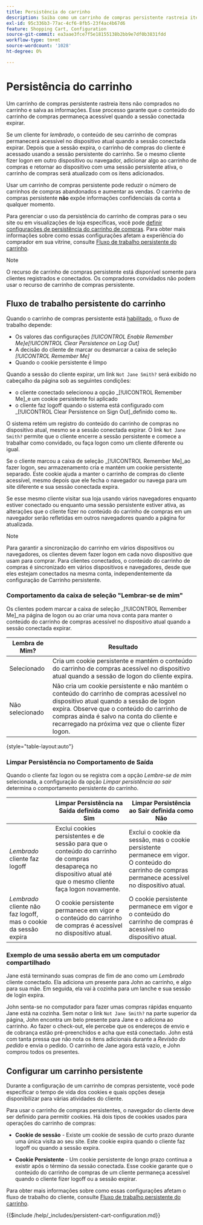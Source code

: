 ```yaml
---
title: Persistência do carrinho
description: Saiba como um carrinho de compras persistente rastreia itens de carrinho não comprados e salva as informações da próxima visita do cliente.
exl-id: 95c336b3-77ac-4cf6-8fb5-23f4ac4b67d6
feature: Shopping Cart, Configuration
source-git-commit: ea3aae3fce7f5e18155138b2bb9e7df0b3831fdd
workflow-type: tm+mt
source-wordcount: '1028'
ht-degree: 0%

---
```


# Persistência do carrinho

Um carrinho de compras persistente rastreia itens não comprados no carrinho e salva as informações. Esse processo garante que o conteúdo do carrinho de compras permaneça acessível quando a sessão conectada expirar.

Se um cliente for _lembrado_, o conteúdo de seu carrinho de compras permanecerá acessível no dispositivo atual quando a sessão conectada expirar. Depois que a sessão expira, o carrinho de compras do cliente é acessado usando a sessão persistente do carrinho. Se o mesmo cliente fizer logon em outro dispositivo ou navegador, adicionar algo ao carrinho de compras e retornar ao dispositivo com uma sessão persistente ativa, o carrinho de compras será atualizado com os itens adicionados.

Usar um carrinho de compras persistente pode reduzir o número de carrinhos de compras abandonados e aumentar as vendas. O carrinho de compras persistente **não** expõe informações confidenciais da conta a qualquer momento.

Para gerenciar o uso da persistência do carrinho de compras para o seu site ou em visualizações de loja específicas, você pode [definir configurações de persistência do carrinho de compras](#configure-a-persistent-cart). Para obter mais informações sobre como essas configurações afetam a experiência do comprador em sua vitrine, consulte [Fluxo de trabalho persistente do carrinho](#persistent-cart-workflow).

>[!NOTE]
>
>O recurso de carrinho de compras persistente está disponível somente para clientes registrados e conectados. Os compradores convidados não podem usar o recurso de carrinho de compras persistente.

## Fluxo de trabalho persistente do carrinho

Quando o carrinho de compras persistente está [habilitado](#configure-a-persistent-cart), o fluxo de trabalho depende:

- Os valores das configurações _[!UICONTROL Enable Remember Me]_e_[!UICONTROL Clear Persistence on Log Out]_
- A decisão do cliente de marcar ou desmarcar a caixa de seleção _[!UICONTROL Remember Me]_
- Quando o cookie persistente é limpo

Quando a sessão do cliente expirar, um link `Not Jane Smith?` será exibido no cabeçalho da página sob as seguintes condições:
- o cliente conectado selecionou a opção _[!UICONTROL Remember Me]_e um cookie persistente foi aplicado
- o cliente faz logoff quando o sistema está configurado com _[!UICONTROL Clear Persistence on Sign Out]_definido como `No`.

O sistema retém um registro do conteúdo do carrinho de compras no dispositivo atual, mesmo se a sessão conectada expirar. O link `Not Jane Smith?` permite que o cliente encerre a sessão persistente e comece a trabalhar como convidado, ou faça logon como um cliente diferente ou igual.

Se o cliente marcou a caixa de seleção _[!UICONTROL Remember Me]_ao fazer logon, seu armazenamento cria e mantém um cookie persistente separado. Este cookie ajuda a manter o carrinho de compras do cliente acessível, mesmo depois que ele fecha o navegador ou navega para um site diferente e sua sessão conectada expira.

Se esse mesmo cliente visitar sua loja usando vários navegadores enquanto estiver conectado ou enquanto uma sessão persistente estiver ativa, as alterações que o cliente fizer no conteúdo do carrinho de compras em um navegador serão refletidas em outros navegadores quando a página for atualizada.

>[!NOTE]
>
>Para garantir a sincronização do carrinho em vários dispositivos ou navegadores, os clientes devem fazer logon em cada novo dispositivo que usam para comprar. Para clientes conectados, o conteúdo do carrinho de compras é sincronizado em vários dispositivos e navegadores, desde que eles estejam conectados na mesma conta, independentemente da configuração de Carrinho persistente.

### Comportamento da caixa de seleção &quot;Lembrar-se de mim&quot;

Os clientes podem marcar a caixa de seleção _[!UICONTROL Remember Me]_na página de logon ou ao criar uma nova conta para manter o conteúdo do carrinho de compras acessível no dispositivo atual quando a sessão conectada expirar.

| Lembra de Mim? | Resultado |
| ------------ |  ------ |
| Selecionado | Cria um cookie persistente e mantém o conteúdo do carrinho de compras acessível no dispositivo atual quando a sessão de logon do cliente expira. |
| Não selecionado | Não cria um cookie persistente e não mantém o conteúdo do carrinho de compras acessível no dispositivo atual quando a sessão de logon expira. Observe que o conteúdo do carrinho de compras ainda é salvo na conta do cliente e recarregado na próxima vez que o cliente fizer logon. |

{style="table-layout:auto"}

### Limpar Persistência no Comportamento de Saída

Quando o cliente faz logon ou se registra com a opção _Lembre-se de mim_ selecionada, a configuração da opção _Limpar persistência ao sair_ determina o comportamento persistente do carrinho.

|  | Limpar Persistência na Saída definida como Sim | Limpar Persistência ao Sair definida como Não |
| ------ | ------ | ------ |
| _Lembrado_ cliente faz logoff | Exclui cookies persistentes e de sessão para que o conteúdo do carrinho de compras desapareça no dispositivo atual até que o mesmo cliente faça logon novamente. | Exclui o cookie da sessão, mas o cookie persistente permanece em vigor. O conteúdo do carrinho de compras permanece acessível no dispositivo atual. |
| _Lembrado_ cliente não faz logoff, mas o cookie da sessão expira | O cookie persistente permanece em vigor e o conteúdo do carrinho de compras é acessível no dispositivo atual. | O cookie persistente permanece em vigor e o conteúdo do carrinho de compras é acessível no dispositivo atual. |

### Exemplo de uma sessão aberta em um computador compartilhado

Jane está terminando suas compras de fim de ano como um _Lembrado_ cliente conectado. Ela adiciona um presente para John ao carrinho, e algo para sua mãe. Em seguida, ela vai à cozinha para um lanche e sua sessão de login expira.

John senta-se no computador para fazer umas compras rápidas enquanto Jane está na cozinha. Sem notar o link `Not Jane Smith?` na parte superior da página, John encontra um belo presente para Jane e o adiciona ao carrinho. Ao fazer o check-out, ele percebe que os endereços de envio e de cobrança estão pré-preenchidos e acha que está conectado. John está com tanta pressa que não nota os itens adicionais durante a _Revisão do pedido_ e envia o pedido. O carrinho de Jane agora está vazio, e John comprou todos os presentes.

## Configurar um carrinho persistente

Durante a configuração de um carrinho de compras persistente, você pode especificar o tempo de vida dos cookies e quais opções deseja disponibilizar para várias atividades do cliente.

Para usar o carrinho de compras persistentes, o navegador do cliente deve ser definido para permitir cookies. Há dois tipos de cookies usados para operações do carrinho de compras:

- **Cookie de sessão** - Existe um cookie de sessão de curto prazo durante uma única visita ao seu site. Este cookie expira quando o cliente faz logoff ou quando a sessão expira.

- **Cookie Persistente** - Um cookie persistente de longo prazo continua a existir após o término da sessão conectada. Esse cookie garante que o conteúdo do carrinho de compras de um cliente permaneça acessível quando o cliente fizer logoff ou a sessão expirar.

Para obter mais informações sobre como essas configurações afetam o fluxo de trabalho do cliente, consulte [Fluxo de trabalho persistente do carrinho](#persistent-cart-workflow).

{{$include /help/_includes/persistent-cart-configuration.md}}
